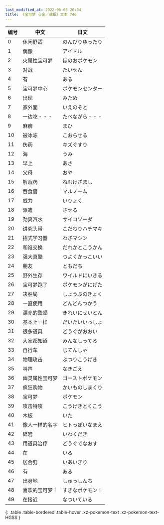 ```yaml
---
last_modified_at: 2022-06-03 20:34
title: 《宝可梦 心金／魂银》文本 746
---
```

| 编号 | 中文 | 日文 |
| ---- | ---- | ---- |
| 0 | 休闲舒适 | のんびりゆったり |
| 1 | 偶像 | アイドル |
| 2 | 火属性宝可梦 | ほのおポケモン |
| 3 | 对战 | たいせん |
| 4 | 有 | ある |
| 5 | 宝可梦中心 | ポケモンセンター |
| 6 | 出现 | みため |
| 7 | 家外面 | いえのそと |
| 8 | 一边吃・・・ | たべながら・・・ |
| 9 | 麻痹 | まひ |
| 10 | 被冰冻 | こおらせる |
| 11 | 伤药 | キズぐすり |
| 12 | 海 | うみ |
| 13 | 早上 | あさ |
| 14 | 父母 | おや |
| 15 | 解眠药 | ねむけざまし |
| 16 | 吞食兽 | マルノーム |
| 17 | 威力 | いりょく |
| 18 | 派遣 | させる |
| 19 | 劲爽汽水 | サイコソーダ |
| 20 | 讲究头带 | こだわりハチマキ |
| 21 | 招式学习器 | わざマシン |
| 22 | 和谁交换 | だれかとこうかん |
| 23 | 强大真酷 | つよくかっこいい |
| 24 | 朋友 | ともだち |
| 25 | 野外生存 | ワイルドにいきる |
| 26 | 宝可梦跑了 | ポケモンがにげた |
| 27 | 决胜局 | しょうぶのきょく |
| 28 | 一直使用 | どんどんつかう |
| 29 | 漂亮的整顿 | きれいにせいとん |
| 30 | 基本上一样 | だいたいいっしょ |
| 31 | 很多道具 | どうぐがおおい |
| 32 | 大家都知道 | みんなしってる |
| 33 | 自行车 | じてんしゃ |
| 34 | 物理攻击 | ぶつりこうげき |
| 35 | 叫声 | なきごえ |
| 36 | 幽灵属性宝可梦 | ゴーストポケモン |
| 37 | 疯狂购物 | かいものしまくり |
| 38 | 宝可梦 | ポケモン |
| 39 | 攻击特攻 | こうげきとくこう |
| 40 | 木板 | いた |
| 41 | 像人一样的名字 | ヒトっぽいなまえ |
| 42 | 碎岩 | いわくだき |
| 43 | 用道具治疗 | どうぐでなおす |
| 44 | 在 | いる |
| 45 | 居合劈 | いあいぎり |
| 46 | 有 | ある |
| 47 | 出身地 | しゅっしんち |
| 48 | 喜欢的宝可梦！ | すきなポケモン！ |
| 49 | 在接近 | なついている |
{: .table .table-bordered .table-hover .xz-pokemon-text .xz-pokemon-text-HGSS }